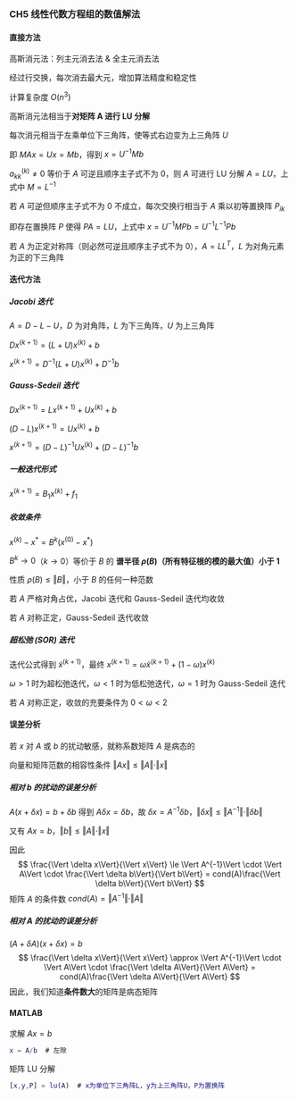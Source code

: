 ### CH5 线性代数方程组的数值解法

#### 直接方法

高斯消元法：列主元消去法 & 全主元消去法

经过行交换，每次消去最大元，增加算法精度和稳定性

计算复杂度 $O(n^3)$

高斯消元法相当于**对矩阵 A 进行 LU 分解**

每次消元相当于左乘单位下三角阵，使等式右边变为上三角阵 $U$ 

即 $MAx = Ux = Mb$，得到 $x = U^{-1}Mb$

$a_{kk}^{(k)} \ne 0$ 等价于 $A$ 可逆且顺序主子式不为 0，则 $A$ 可进行 LU 分解 $A=LU$，上式中 $M = L^{-1}$

若 $A$ 可逆但顺序主子式不为 0 不成立，每次交换行相当于 $A$ 乘以初等置换阵 $P_{ik}$

即存在置换阵 $P$ 使得 $PA=LU$，上式中 $x = U^{-1}MPb = U^{-1}L^{-1}Pb$

若 $A$ 为正定对称阵（则必然可逆且顺序主子式不为 0），$A = LL^T$，$L$ 为对角元素为正的下三角阵

#### 迭代方法

##### Jacobi 迭代

$A = D - L - U$，$D$ 为对角阵，$L$ 为下三角阵，$U$ 为上三角阵

$Dx^{(k+1)} = (L + U)x^{(k)} + b$

$x^{(k+1)} = D^{-1}(L+U)x^{(k)} + D^{-1}b$

##### Gauss-Sedeil 迭代

$Dx^{(k+1)} = Lx^{(k+1)} + Ux^{(k)} + b$

$(D-L)x^{(k+1)} = Ux^{(k)} + b$

$x^{(k+1)} = (D-L)^{-1}Ux^{(k)} + (D-L)^{-1}b$

##### 一般迭代形式

$x^{(k+1)} = B_1x^{(k)} + f_1$

##### 收敛条件

$x^{(k)} - x^* = B^k(x^{(0)}-x^*)$

$B^k \rightarrow 0$（$k\rightarrow 0$）等价于 $B$ 的 **谱半径 $\rho(B)$（所有特征根的模的最大值）小于 1**

性质 $\rho(B) \le \Vert B \Vert$，小于 $B$ 的任何一种范数

若 $A$ 严格对角占优，Jacobi 迭代和 Gauss-Sedeil 迭代均收敛

若 $A$ 对称正定，Gauss-Sedeil 迭代收敛

##### 超松弛 (SOR) 迭代

迭代公式得到 $\widetilde{x}^{(k+1)}$，最终  $x^{(k+1)} = \omega \widetilde {x}^{(k+1)} + (1-\omega)x^{(k)}$

$\omega > 1$ 时为超松弛迭代，$\omega < 1$ 时为低松弛迭代，$\omega = 1$ 时为 Gauss-Sedeil 迭代

若 $A$ 对称正定，收敛的充要条件为 $0< \omega < 2$

#### 误差分析

若 $x$ 对 $A$ 或 $b$ 的扰动敏感，就称系数矩阵 $A$ 是病态的

向量和矩阵范数的相容性条件 $\Vert Ax\Vert  \le \Vert A\Vert \cdot \Vert x\Vert$

##### 相对 $b$ 的扰动的误差分析

$A(x+\delta x) = b + \delta b$  得到 $A\delta x = \delta b$，故 $\delta x = A^{-1}\delta b$，$\Vert \delta x\Vert \le \Vert A^{-1}\Vert \cdot \Vert \delta b\Vert$

又有 $Ax = b$，$\Vert b \Vert \le \Vert A\Vert \cdot \Vert x\Vert$

因此
$$
\frac{\Vert \delta x\Vert}{\Vert x\Vert} \le \Vert A^{-1}\Vert \cdot \Vert A\Vert \cdot \frac{\Vert \delta b\Vert}{\Vert b\Vert} = cond(A)\frac{\Vert \delta b\Vert}{\Vert b\Vert}
$$
矩阵 $A$ 的条件数 $cond(A) = \Vert A^{-1}\Vert \cdot \Vert A\Vert$

##### 相对 $A$ 的扰动的误差分析

$(A+\delta A) (x+\delta x) = b$
$$
\frac{\Vert \delta x\Vert}{\Vert x\Vert} \approx \Vert A^{-1}\Vert \cdot \Vert A\Vert \cdot \frac{\Vert \delta A\Vert}{\Vert A\Vert} = cond(A)\frac{\Vert \delta A\Vert}{\Vert A\Vert}
$$
因此，我们知道**条件数大**的矩阵是病态矩阵

#### MATLAB

求解 $Ax=b$ 

```matlab
x = A/b  # 左除
```

矩阵 LU 分解

```matlab
[x,y,P] = lu(A)  # x为单位下三角阵L，y为上三角阵U，P为置换阵
```

